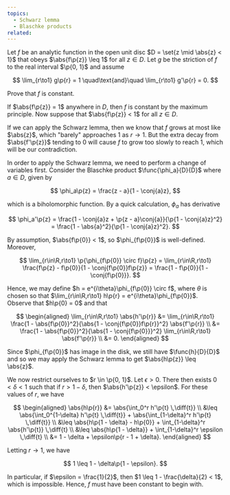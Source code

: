 ```yaml
---
topics:
  - Schwarz lemma
  - Blaschke products
related:
---
```


<problem>

Let $f$ be an analytic function in the open unit disc $D = \set{z \mid \abs{z} < 1}$ that obeys $\abs{f\p{z}} \leq 1$ for all $z \in D$. Let $g$ be the striction of $f$ to the real interval $\p{0, 1}$ and assume

$$
\lim_{r\to1} g\p{r} = 1
\quad\text{and}\quad
\lim_{r\to1} g'\p{r} = 0.
$$

Prove that $f$ is constant.

</problem>

<solution>

If $\abs{f\p{z}} = 1$ anywhere in $D$, then $f$ is constant by the maximum principle. Now suppose that $\abs{f\p{z}} < 1$ for all $z \in D$.

If we can apply the Schwarz lemma, then we know that $f$ grows at most like $\abs{z}$, which "barely" approaches $1$ as $r \to 1$. But the extra decay from $\abs{f'\p{z}}$ tending to $0$ will cause $f$ to grow too slowly to reach $1$, which will be our contradiction.

In order to apply the Schwarz lemma, we need to perform a change of variables first. Consider the Blaschke product $\func{\phi_a}{D}{D}$ where $a \in D$, given by 

$$
\phi_a\p{z} = \frac{z - a}{1 - \conj{a}z},
$$

which is a biholomorphic function. By a quick calculation, $\phi_a$ has derivative

$$
\phi_a'\p{z}
    = \frac{1 - \conj{a}z + \p{z - a}\conj{a}}{\p{1 - \conj{a}z}^2}
    = \frac{1 - \abs{a}^2}{\p{1 - \conj{a}z}^2}.
$$

By assumption, $\abs{f\p{0}} < 1$, so $\phi_{f\p{0}}$ is well-defined. Moreover,

$$
\lim_{r\in\R,r\to1} \p{\phi_{f\p{0}} \circ f}\p{z}
    = \lim_{r\in\R,r\to1} \frac{f\p{z} - f\p{0}}{1 - \conj{f\p{0}}f\p{z}}
    = \frac{1 - f\p{0}}{1 - \conj{f\p{0}}}.
$$

Hence, we may define $h = e^{i\theta}\phi_{f\p{0}} \circ f$, where $\theta$ is chosen so that $\lim_{r\in\R,r\to1} h\p{r} = e^{i\theta}\phi_{f\p{0}}$. Observe that $h\p{0} = 0$ and that

$$
\begin{aligned}
    \lim_{r\in\R,r\to1} \abs{h'\p{r}}
        &= \lim_{r\in\R,r\to1} \frac{1 - \abs{f\p{0}}^2}{\abs{1 - \conj{f\p{0}}f\p{r}}^2} \abs{f'\p{r}} \\
        &= \frac{1 - \abs{f\p{0}}^2}{\abs{1 - \conj{f\p{0}}}^2} \lim_{r\in\R,r\to1} \abs{f'\p{r}} \\
        &= 0.
\end{aligned}
$$

Since $\phi_{f\p{0}}$ has image in the disk, we still have $\func{h}{D}{D}$ and so we may apply the Schwarz lemma to get $\abs{h\p{z}} \leq \abs{z}$.

We now restrict ourselves to $r \in \p{0, 1}$. Let $\epsilon > 0$. There then exists $0 < \delta < 1$ such that if $r > 1 - \delta$, then $\abs{h'\p{z}} < \epsilon$. For these values of $r$, we have

$$
\begin{aligned}
    \abs{h\p{r}}
        &= \abs{\int_0^r h'\p{t} \,\diff{t}} \\
        &\leq \abs{\int_0^{1-\delta} h'\p{t} \,\diff{t}} + \abs{\int_{1-\delta}^r h'\p{t} \,\diff{t}} \\
        &\leq \abs{h\p{1 - \delta} - h\p{0}} + \int_{1-\delta}^r \abs{h'\p{t}} \,\diff{t} \\
        &\leq \abs{h\p{1 - \delta}} + \int_{1-\delta}^r \epsilon \,\diff{t} \\
        &= 1 - \delta + \epsilon\p{r - 1 + \delta}.
\end{aligned}
$$

Letting $r \to 1$, we have

$$
1 \leq 1 - \delta\p{1 - \epsilon}.
$$

In particular, if $\epsilon = \frac{1}{2}$, then $1 \leq 1 - \frac{\delta}{2} < 1$, which is impossible. Hence, $f$ must have been constant to begin with.

</solution>
